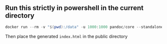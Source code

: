 ## Run this strictly in powershell in the current directory

```powershell
docker run --rm -v "$(pwd):/data" -u 1000:1000 pandoc/core --standalone --template template/template.html template/books.md -o index.html
```

Then place the generated `index.html` in the public directory